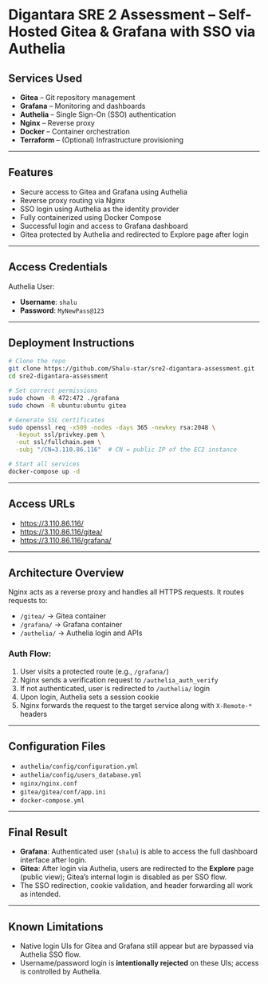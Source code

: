 # Digantara SRE 2 Assessment – Self-Hosted Gitea & Grafana with SSO via Authelia

## Services Used

- **Gitea** – Git repository management
- **Grafana** – Monitoring and dashboards
- **Authelia** – Single Sign-On (SSO) authentication
- **Nginx** – Reverse proxy
- **Docker** – Container orchestration
- **Terraform** – (Optional) Infrastructure provisioning

---

## Features

- Secure access to Gitea and Grafana using Authelia
- Reverse proxy routing via Nginx
- SSO login using Authelia as the identity provider
- Fully containerized using Docker Compose
- Successful login and access to Grafana dashboard
- Gitea protected by Authelia and redirected to Explore page after login

---

## Access Credentials

Authelia User:
- **Username**: `shalu`
- **Password**: `MyNewPass@123`

---

## Deployment Instructions

```bash
# Clone the repo
git clone https://github.com/Shalu-star/sre2-digantara-assessment.git
cd sre2-digantara-assessment

# Set correct permissions
sudo chown -R 472:472 ./grafana
sudo chown -R ubuntu:ubuntu gitea

# Generate SSL certificates
sudo openssl req -x509 -nodes -days 365 -newkey rsa:2048 \
  -keyout ssl/privkey.pem \
  -out ssl/fullchain.pem \
  -subj "/CN=3.110.86.116"  # CN = public IP of the EC2 instance

# Start all services
docker-compose up -d
```

---

## Access URLs

- https://3.110.86.116/
- https://3.110.86.116/gitea/
- https://3.110.86.116/grafana/

---

## Architecture Overview

Nginx acts as a reverse proxy and handles all HTTPS requests. It routes requests to:

- `/gitea/` → Gitea container
- `/grafana/` → Grafana container
- `/authelia/` → Authelia login and APIs

### Auth Flow:

1. User visits a protected route (e.g., `/grafana/`)
2. Nginx sends a verification request to `/authelia_auth_verify`
3. If not authenticated, user is redirected to `/authelia/` login
4. Upon login, Authelia sets a session cookie
5. Nginx forwards the request to the target service along with `X-Remote-*` headers

---

## Configuration Files

- `authelia/config/configuration.yml`
- `authelia/config/users_database.yml`
- `nginx/nginx.conf`
- `gitea/gitea/conf/app.ini`
- `docker-compose.yml`

---

## Final Result

- **Grafana**: Authenticated user (`shalu`) is able to access the full dashboard interface after login.
- **Gitea**: After login via Authelia, users are redirected to the **Explore** page (public view); Gitea’s internal login is disabled as per SSO flow.
- The SSO redirection, cookie validation, and header forwarding all work as intended.

---

## Known Limitations

- Native login UIs for Gitea and Grafana still appear but are bypassed via Authelia SSO flow.
- Username/password login is **intentionally rejected** on these UIs; access is controlled by Authelia.